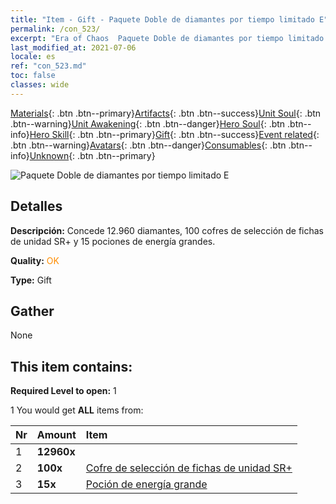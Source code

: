 ```yaml
---
title: "Item - Gift - Paquete Doble de diamantes por tiempo limitado E"
permalink: /con_523/
excerpt: "Era of Chaos  Paquete Doble de diamantes por tiempo limitado E"
last_modified_at: 2021-07-06
locale: es
ref: "con_523.md"
toc: false
classes: wide
---
```

 [Materials](/ItemsES/){: .btn .btn--primary}[Artifacts](/ItemsES/Artifacts/){: .btn .btn--success}[Unit Soul](/ItemsES/UnitSoul/){: .btn .btn--warning}[Unit Awakening](/ItemsES/UnitAwakening/){: .btn .btn--danger}[Hero Soul](/ItemsES/HeroSoul/){: .btn .btn--info}[Hero Skill](/ItemsES/HeroSkill/){: .btn .btn--primary}[Gift](/ItemsES/Gift/){: .btn .btn--success}[Event related](/ItemsES/Events/){: .btn .btn--warning}[Avatars](/ItemsES/Avatars/){: .btn .btn--danger}[Consumables](/ItemsES/Consumables/){: .btn .btn--info}[Unknown](/ItemsES/Unknown/){: .btn .btn--primary}

 ![Paquete Doble de diamantes por tiempo limitado E](/images/t/i_907196.png)

## Detalles
 **Descripción:** Concede 12.960 diamantes, 100 cofres de selección de fichas de unidad SR+ y 15 pociones de energía grandes.

 **Quality:** <span style="color: #FF8C00">OK</span>

 **Type:** Gift

## Gather

  None

## This item contains:

 **Required Level to open:** 1

 1 You would get **ALL** items  from:

  | Nr | Amount |     Item    |
  |:---|:-------|:------------|
  | 1 |  **12960x** | <i class="fas fa-gem"/> |  | 
  | 2 |  **100x** | [Cofre de selección de fichas de unidad SR+](/ItemsES/con_1619/) |  | 
  | 3 |  **15x** | [Poción de energía grande](/ItemsES/con_706/) |  | 
